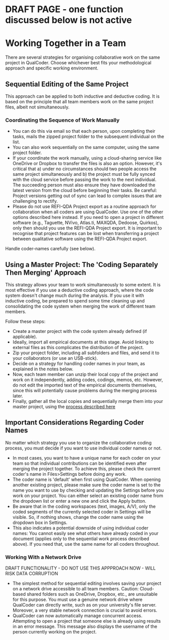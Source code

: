 # DRAFT PAGE  - one function discussed below is not active


# Working Together in a Team
There are several strategies for organising collaborative work on the same project in QualCoder. Choose whichever best fits your methodological approach and specific working environment.

## Sequential Editing of the Same Project
This approach can be applied to both inductive and deductive coding. It is based on the principle that all team members work on the same project files, albeit not simultaneously.

### Coordinating the Sequence of Work Manually

* You can do this via email so that each person, upon completing their tasks, mails the zipped project folder to the subsequent individual on the list.
* You can also work sequentially on the same computer, using the same project folder.
* If your coordinate the work manually, using a cloud-sharing service like OneDrive or Dropbox to transfer the files is also an option. However, it's critical that a) under no circumstances should two people access the same project simultaneously and b) the project must be fully synced with the cloud service before passing the work to the next individual. The succeeding person must also ensure they have downloaded the latest version from the cloud before beginning their tasks. Be careful: Project versions getting out of sync can lead to complex issues that are challenging to rectify.
* Please do not use REFI-QDA Project export as a routine approach for collaboration when all coders are using QualCoder. Use one of the other options described here instead. If you need to open a project in different software (e.g., Taguette, NVivo, Atlas.ti, MAXQDA, Dedoose, Quirkos), only then should you use the REFI-QDA Project export. It is important to recognise that project features can be lost when transferring a project between qualitative software using the REFI-QDA Project export.

Handle coder-names carefully (see below).

## Using a Master Project: The 'Coding Separately Then Merging' Approach

This strategy allows your team to work simultaneously to some extent. It is most effective if you use a deductive coding approach, where the code system doesn't change much during the analysis. If you use it with inductive coding, be prepared to spend some time cleaning up and consolidating the code system when merging the work of different team members.


Follow these steps:

* Create a master project with the code system already defined (if applicable).
* Ideally, import all empirical documents at this stage. Avoid linking to external files as this complicates the distribution of the project.
* Zip your project folder, including all subfolders and files, and send it to your collaborators (or use an USB-stick).
* Decide on a strategy for handling coder names in your team, as explained in the notes below.
* Now, each team member can unzip their local copy of the project and work on it independently, adding codes, codings, memos, etc. However, do not edit the imported text of the empirical documents themselves, since this will potentially cause problems during the merging process later.
* Finally, gather all the local copies and sequentially merge them into your master project, using the [process described here](https://github.com/ccbogel/QualCoder/wiki/6.1.-Imports-and-Exports#merge-qualcoder-projects)

## Important Considerations Regarding Coder Names
No matter which strategy you use to organize the collaborative coding process, you must decide if you want to use individual coder names or not.

* In most cases, you want to have a unique name for each coder on your team so that individual contributions can be identified even after merging the project together. To achieve this, please check the current coder's name in Files>Settings before doing any work.
* The coder name is 'default' when first using QualCoder. When opening another existing project, please make sure the coder name is set to the name you want to use by checking and updating the Settings before you work on your project. You can either select an existing coder name from the dropdown list or enter a new one and click the Apply button.
* Be aware that in the coding workspaces (text, images, A/V), only the coded segments of the currently selected coder in Settings will be visible. So, if nothing shows, change the coder name using the dropdown box in Settings.
* This also indicates a potential downside of using individual coder names: You cannot easily see what others have already coded in your document (applies only to the sequential work process described above). If you need that, use the same name for all coders throughout.

### Working With a Network Drive

DRAFT FUNCTIONALITY - DO NOT USE THIS APPPROACH NOW - WILL RISK DATA CORRUPTION

* The simplest method for sequential editing involves saving your project on a network drive accessible to all team members. Caution: Cloud-based shared folders such as OneDrive, Dropbox, etc., are unsuitable for this purpose. You must use a genuine network drive where QualCoder can directly write, such as on your university's file server. Moreover, a very stable network connection is crucial to avoid errors.
* QualCoder can now automatically manage concurrent access. Attempting to open a project that someone else is already using results in an error message. This message also displays the username of the person currently working on the project.
